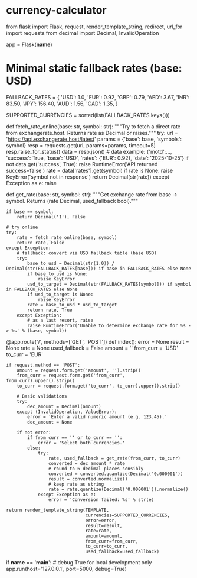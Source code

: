 # currency-calculator
from flask import Flask, request, render_template_string, redirect, url_for
import requests
from decimal import Decimal, InvalidOperation

app = Flask(__name__)

# Minimal static fallback rates (base: USD)
FALLBACK_RATES = {
    'USD': 1.0,
    'EUR': 0.92,
    'GBP': 0.79,
    'AED': 3.67,
    'INR': 83.50,
    'JPY': 156.40,
    'AUD': 1.56,
    'CAD': 1.35,
}

SUPPORTED_CURRENCIES = sorted(list(FALLBACK_RATES.keys()))

def fetch_rate_online(base: str, symbol: str):
    """Try to fetch a direct rate from exchangerate.host. Returns rate as Decimal or raises."""
    try:
        url = 'https://api.exchangerate.host/latest'
        params = {'base': base, 'symbols': symbol}
        resp = requests.get(url, params=params, timeout=5)
        resp.raise_for_status()
        data = resp.json()
        # data example: {'motd':..., 'success': True, 'base': 'USD', 'rates': {'EUR': 0.92}, 'date': '2025-10-25'}
        if not data.get('success', True):
            raise RuntimeError('API returned success=false')
        rate = data['rates'].get(symbol)
        if rate is None:
            raise KeyError('symbol not in response')
        return Decimal(str(rate))
    except Exception as e:
        raise


def get_rate(base: str, symbol: str):
    """Get exchange rate from base -> symbol. Returns (rate Decimal, used_fallback bool)."""
    
    if base == symbol:
        return Decimal('1'), False

    # try online
    try:
        rate = fetch_rate_online(base, symbol)
        return rate, False
    except Exception:
        # fallback: convert via USD fallback table (base USD)
        try:
            base_to_usd = Decimal(str(1.0)) / Decimal(str(FALLBACK_RATES[base])) if base in FALLBACK_RATES else None
            if base_to_usd is None:
                raise KeyError
            usd_to_target = Decimal(str(FALLBACK_RATES[symbol])) if symbol in FALLBACK_RATES else None
            if usd_to_target is None:
                raise KeyError
            rate = base_to_usd * usd_to_target
            return rate, True
        except Exception:
            # as a last resort, raise
            raise RuntimeError('Unable to determine exchange rate for %s -> %s' % (base, symbol))


@app.route('/', methods=['GET', 'POST'])
def index():
    error = None
    result = None
    rate = None
    used_fallback = False
    amount = ''
    from_curr = 'USD'
    to_curr = 'EUR'

    if request.method == 'POST':
        amount = request.form.get('amount', '').strip()
        from_curr = request.form.get('from_curr', from_curr).upper().strip()
        to_curr = request.form.get('to_curr', to_curr).upper().strip()

        # Basic validations
        try:
            dec_amount = Decimal(amount)
        except (InvalidOperation, ValueError):
            error = 'Enter a valid numeric amount (e.g. 123.45).'
            dec_amount = None

        if not error:
            if from_curr == '' or to_curr == '':
                error = 'Select both currencies.'
            else:
                try:
                    rate, used_fallback = get_rate(from_curr, to_curr)
                    converted = dec_amount * rate
                    # round to 6 decimal places sensibly
                    converted = converted.quantize(Decimal('0.000001'))
                    result = converted.normalize()
                    # keep rate as string
                    rate = rate.quantize(Decimal('0.000001')).normalize()
                except Exception as e:
                    error = 'Conversion failed: %s' % str(e)

    return render_template_string(TEMPLATE,
                                  currencies=SUPPORTED_CURRENCIES,
                                  error=error,
                                  result=result,
                                  rate=rate,
                                  amount=amount,
                                  from_curr=from_curr,
                                  to_curr=to_curr,
                                  used_fallback=used_fallback)


if __name__ == '__main__':
    # debug True for local development only
    app.run(host='127.0.0.1', port=5000, debug=True)

